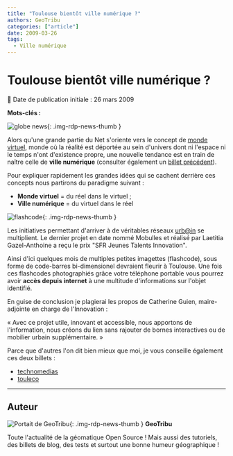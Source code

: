 ```yaml
---
title: "Toulouse bientôt ville numérique ?"
authors: GeoTribu
categories: ["article"]
date: 2009-03-26
tags:
  - Ville numérique
---
```


# Toulouse bientôt ville numérique ?

:calendar: Date de publication initiale : 26 mars 2009

**Mots-clés :**

![globe news](https://cdn.geotribu.fr/img/internal/icons-rdp-news/world.png){: .img-rdp-news-thumb }

Alors qu'une grande partie du Net s'oriente vers le concept de [monde virtuel](https://fr.wikipedia.org/wiki/Monde_virtuel), monde où la réalité est déportée au sein d'univers dont ni l'espace ni le temps n'ont d'existence propre, une nouvelle tendance est en train de naître celle de **ville numérique** (consulter également un [billet précédent](http://geotribu.net/node/95)).

Pour expliquer rapidement les grandes idées qui se cachent derrière ces concepts nous partirons du paradigme suivant :

* **Monde virtuel** = du réel dans le virtuel ;
* **Ville numérique** = du virtuel dans le réel

![flashcode](https://cdn.geotribu.fr/img/logos-icones/divers/flashcode.jpg){: .img-rdp-news-thumb }

Les initiatives permettant d'arriver à de véritables réseaux [urb@in](mailto:urb@in) se multiplient. Le dernier projet en date nommé Mobulles et réalisé par Laetitia Gazel-Anthoine a reçu le prix "SFR Jeunes Talents Innovation".

Ainsi d'ici quelques mois de multiples petites imagettes (flashcode), sous forme de code-barres bi-dimensionel devraient fleurir à Toulouse. Une fois ces flashcodes photographiés grâce votre téléphone portable vous pourrez avoir **accès depuis internet** à une multitude d'informations sur l'objet identifié.

En guise de conclusion je plagierai les propos de Catherine Guien, maire-adjointe en charge de l'Innovation :

« Avec ce projet utile, innovant et accessible, nous apportons de l'information, nous créons du lien sans rajouter de bornes interactives ou de mobilier urbain supplémentaire. »

Parce que d'autres l'on dit bien mieux que moi, je vous conseille également ces deux billets :

* [technomedias](http://technomedias.blogspot.com/2009/03/toulouse-decode-avec-mobulles.html)  
* [touleco](http://www.touleco.fr/innovations-Toulouse-choisit-le-1239.html)

----

## Auteur

![Portait de GeoTribu](https://cdn.geotribu.fr/img/internal/charte/geotribu_logo_64x64.png){: .img-rdp-news-thumb }
**GeoTribu**

Toute l'actualité de la géomatique Open Source ! Mais aussi des tutoriels, des billets de blog, des tests et surtout une bonne humeur géographique !
